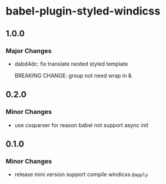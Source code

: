 # babel-plugin-styled-windicss

## 1.0.0

### Major Changes

- dabd4dc: fix translate nested styled template

  BREAKING CHANGE: group not need wrap in &

## 0.2.0

### Minor Changes

- use cssparser for reason babel not support async init

## 0.1.0

### Minor Changes

- release mini version support compile windicss `@apply`
